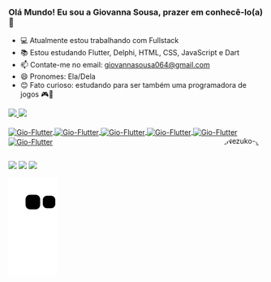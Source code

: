### Olá Mundo! Eu sou a Giovanna Sousa, prazer em conhecê-lo(a) 👋                 

- 💻 Atualmente estou trabalhando com Fullstack
- 📚 Estou estudando Flutter, Delphi, HTML, CSS, JavaScript e Dart
- 📫 Contate-me no email: giovannasousa064@gmail.com
- 😄 Pronomes: Ela/Dela
- 😊 Fato curioso: estudando para ser também uma programadora de jogos 🎮🖤

<div>
  <a href="https://github.com/giovannasousa01">
  <img height="180em" src="https://github-readme-stats.vercel.app/api?username=giovannasousa01&show_icons=true&theme=material-palenight&include_all_commits=true&count_private=true"/>
  <img height="180em" src="https://github-readme-stats.vercel.app/api/top-langs/?username=giovannasousa01&layout=compact&langs_count=7&theme=material-palenight"/>
</div>

<div style="display: inline_block"><br>
  <img align="center" alt="Gio-Flutter" height="40" width="40" src="https://cdn.jsdelivr.net/gh/devicons/devicon/icons/flutter/flutter-original.svg">
  <img align="center" alt="Gio-Flutter" height="40" width="40" src="https://cdn-icons-png.flaticon.com/512/5968/5968252.png">
  <img align="center" alt="Gio-Flutter" height="40" width="40" src="https://cdn.jsdelivr.net/gh/devicons/devicon/icons/html5/html5-plain-wordmark.svg">
  <img align="center" alt="Gio-Flutter" height="40" width="40" src="https://cdn.jsdelivr.net/gh/devicons/devicon/icons/css3/css3-plain-wordmark.svg">
  <img align="center" alt="Gio-Flutter" height="40" width="40" src="https://cdn.jsdelivr.net/gh/devicons/devicon/icons/javascript/javascript-plain.svg">
  <img align="center" alt="Gio-Flutter" height="40" width="40" src="https://cdn.jsdelivr.net/gh/devicons/devicon/icons/html5/html5-plain-wordmark.svg">
  
  <img align="right" alt="Nezuko-gif" height="150" style="border-radius:50px;" src="https://media.tenor.com/Y0He2t8G0DMAAAAC/nezuko-kamado-tanjirou-kamado.gif">
</div>

##

<div> 
  <a href="https://www.instagram.com/gi.ponto.bleh/" target="_blank"><img src="https://img.shields.io/badge/-Instagram-%23E4405F?style=for-the-badge&logo=instagram&logoColor=white" target="_blank"></a>
  <a href = "mailto:giovannasousa064@gmail.com"><img src="https://img.shields.io/badge/-Gmail-%23333?style=for-the-badge&logo=gmail&logoColor=white" target="_blank"></a>
  <a href="https://www.linkedin.com/in/giovanna-sousa-31423823b/" target="_blank"><img src="https://img.shields.io/badge/-LinkedIn-%230077B5?style=for-the-badge&logo=linkedin&logoColor=white" target="_blank"></a> 
 
  ![Snake animation](https://github.com/rafaballerini/rafaballerini/blob/output/github-contribution-grid-snake.svg)
 
</div>
